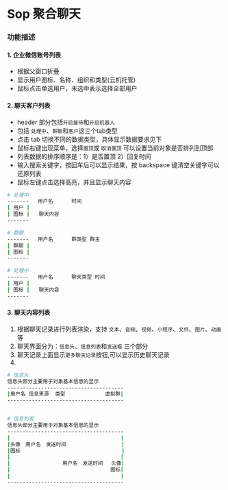 # Sop 聚合聊天


### 功能描述


#### 1. 企业微信账号列表
- 根据父窗口折叠
- 显示用户图标、名称、组织和类型(云机托管)
- 鼠标点击单选用户，未选中表示选择全部用户



#### 2. 聊天客户列表
- header 部分包括`开启接待`和`开启机器人` 
- 包括 `处理中`、`群聊`和`客户`这三个tab类型
- 点击 tab 切换不同的数据类型，具体显示数据要求见下
- 鼠标右键出现菜单，选择`置顶`或 `取消置顶` 可以设置当前对象是否排列到顶部
- 列表数据的排序顺序是：1）是否置顶 2）回复时间
- 输入搜索关键字，按回车后可以显示结果，按 backspace 键清空关键字可以还原列表
- 鼠标左键点击选择高亮，并且显示聊天内容


```bash
# 处理中
-------   用户名      时间
| 用户 |
| 图标 |   聊天内容
-------

# 群聊
-------   用户名      群类型 群主
| 群聊 |
| 图标 |  
-------

# 处理中
-------   用户名      聊天类型 时间
| 用户 |
| 图标 |   聊天内容
-------
```



#### 3. 聊天内容列表
1. 根据聊天记录进行列表渲染，支持 `文本`、`音频`、`视频`、`小程序`、`文件`、`图片`、`动画`等
2. 聊天界面分为：`信息头`、`信息列表`和`发送框`  三个部分
3. 聊天记录上面显示`更多聊天记录`按钮,可以显示历史聊天记录
4. 

```bash
# 信息头
信息头部分主要用于对象基本信息的显示
--------------------------------------
|用户名 信息来源  类型             虚拟群|
--------------------------------------


# 信息列表
信息头部分主要用于对象基本信息的显示
--------------------------------------
|                                    |
|头像　用户名　发送时间                  |
|图标                                 |
|                                    |
|                 用户名　发送时间　 头像|
|                              　 图标|
|                                    |
--------------------------------------
```






